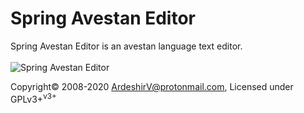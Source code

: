 # Spring Avestan Editor<br/>
Spring Avestan Editor is an avestan language text editor.<br/><br/>
<img alt="Spring Avestan Editor" src="https://raw.githubusercontent.com/ArdeshirV/SpringAvestanEditor/master/Images/SpringAvestanEditorLogo.jpg">
<p style="margin: auto;">
  Copyright&copy; 2008-2020 <a href="mailto:ardeshirv@protonmail.com" alt="email">ArdeshirV@protonmail.com</a>, Licensed under GPLv3+<sup>v3+</sup>
<p/>
